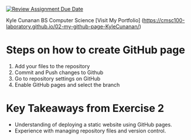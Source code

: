 [![Review Assignment Due Date](https://classroom.github.com/assets/deadline-readme-button-22041afd0340ce965d47ae6ef1cefeee28c7c493a6346c4f15d667ab976d596c.svg)](https://classroom.github.com/a/LiAoYc1p)


Kyle Cunanan 
BS Computer Science 
[Visit My Portfolio] (https://cmsc100-laboratory.github.io/02-my-github-page-KyleCunanan/) 


# Steps on how to create GitHub page #

1. Add your files to the repository
2. Commit and Push changes to Github
3. Go to repository settings on GitHub
4. Enable GitHub pages and select the branch


# Key Takeaways from Exercise 2 #
- Understanding of deploying a static website using GitHub pages.
- Experience with managing repository files and version control.
